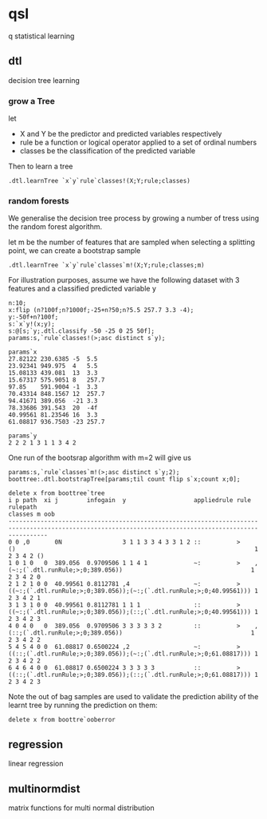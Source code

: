 # qsl
q statistical learning

## dtl
decision tree learning

### grow a Tree

let
 
* X and Y be the predictor and predicted variables respectively
* rule be a function or logical operator applied to a set of ordinal numbers
* classes be the classification of the predicted variable

Then to learn a tree 
```
.dtl.learnTree `x`y`rule`classes!(X;Y;rule;classes)
```

### random forests

We generalise the decision tree process by growing a number of tress using the random forest algorithm. 

let m be the number of features that are sampled when selecting a splitting point, we can create a bootstrap sample  
```
.dtl.learnTree `x`y`rule`classes`m!(X;Y;rule;classes;m)
```
For illustration purposes, assume we have the following dataset with 3 features and a classified predicted variable y
```
n:10;
x:flip (n?100f;n?1000f;-25+n?50;n?5.5 257.7 3.3 -4);
y:-50f+n?100f;
s:`x`y!(x;y);
s:@[s;`y;.dtl.classify -50 -25 0 25 50f];
params:s,`rule`classes!(>;asc distinct s`y);

params`x
27.82122 230.6385 -5  5.5  
23.92341 949.975  4   5.5  
15.08133 439.081  13  3.3  
15.67317 575.9051 8   257.7
97.85    591.9004 -1  3.3  
70.43314 848.1567 12  257.7
94.41671 389.056  -21 3.3  
78.33686 391.543  20  -4f  
40.99561 81.23546 16  3.3  
61.08817 936.7503 -23 257.7

params`y
2 2 2 1 3 1 1 3 4 2
```
One run of the bootsrap algorithm with m=2 will give us 
```
params:s,`rule`classes`m!(>;asc distinct s`y;2);
boottree:.dtl.bootstrapTree[params;til count flip s`x;count x;0];

delete x from boottree`tree
i p path  xi j        infogain  y                   appliedrule rule rulepath                                                             classes m oob
-------------------------------------------------------------------------------------------------------------------------------------------------------
0 0 ,0       0N                 3 1 1 3 3 4 3 3 1 2 ::          >    ()                                                                   1 2 3 4 2 () 
1 0 1 0   0  389.056  0.9709506 1 1 4 1             ~:          >    ,(~:;(`.dtl.runRule;>;0;389.056))                                    1 2 3 4 2 0  
2 1 2 1 0 0  40.99561 0.8112781 ,4                  ~:          >    ((~:;(`.dtl.runRule;>;0;389.056));(~:;(`.dtl.runRule;>;0;40.99561))) 1 2 3 4 2 1  
3 1 3 1 0 0  40.99561 0.8112781 1 1 1               ::          >    ((~:;(`.dtl.runRule;>;0;389.056));(::;(`.dtl.runRule;>;0;40.99561))) 1 2 3 4 2 3  
4 0 4 0   0  389.056  0.9709506 3 3 3 3 3 2         ::          >    ,(::;(`.dtl.runRule;>;0;389.056))                                    1 2 3 4 2 2  
5 4 5 4 0 0  61.08817 0.6500224 ,2                  ~:          >    ((::;(`.dtl.runRule;>;0;389.056));(~:;(`.dtl.runRule;>;0;61.08817))) 1 2 3 4 2 2  
6 4 6 4 0 0  61.08817 0.6500224 3 3 3 3 3           ::          >    ((::;(`.dtl.runRule;>;0;389.056));(::;(`.dtl.runRule;>;0;61.08817))) 1 2 3 4 2 3  
```
Note the out of bag samples are used to validate the prediction ability of the learnt tree by running the prediction on them:
```
delete x from boottre`ooberror

```

## regression
linear regression

## multinormdist
matrix functions for multi normal distribution
